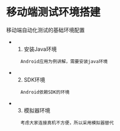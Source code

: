 # 移动端测试环境搭建

移动端自动化测试的基础环境配置

- 1. 安装Java环境

  ```
    Android应用为例讲解，需要安装java环境
  ```

- 2. SDK环境

  ```
    Android依赖SDK的环境
  ```

- 3. 模拟器环境

  ```
    考虑大家连接真机不方便，所以采用模拟器替代
  ```

